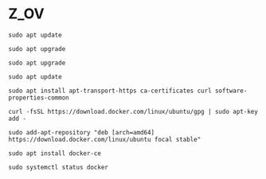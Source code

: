 # Z_OV

```
sudo apt update
```

```
sudo apt upgrade
```

```
sudo apt upgrade
```
```
sudo apt update
```

```
sudo apt install apt-transport-https ca-certificates curl software-properties-common
```

```
curl -fsSL https://download.docker.com/linux/ubuntu/gpg | sudo apt-key add -
```

```
sudo add-apt-repository "deb [arch=amd64] https://download.docker.com/linux/ubuntu focal stable"
```

```
sudo apt install docker-ce
```

```
sudo systemctl status docker
```
